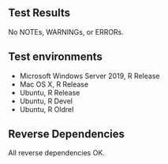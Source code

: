 ## Test Results

No NOTEs, WARNINGs, or ERRORs.

## Test environments

* Microsoft Windows Server 2019, R Release
* Mac OS X, R Release
* Ubuntu, R Release
* Ubuntu, R Devel
* Ubuntu, R Oldrel

## Reverse Dependencies

All reverse dependencies OK.
